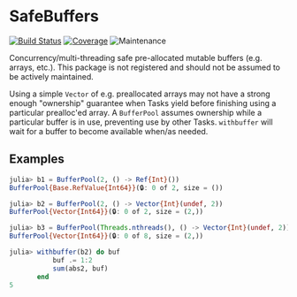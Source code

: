 # SafeBuffers

[![Build Status](https://github.com/halleysfifthinc/SafeBuffers.jl/workflows/CI/badge.svg)](https://github.com/halleysfifthinc/SafeBuffers.jl/actions)
[![Coverage](https://codecov.io/gh/halleysfifthinc/SafeBuffers.jl/branch/master/graph/badge.svg)](https://codecov.io/gh/halleysfifthinc/SafeBuffers.jl)
![Maintenance](https://img.shields.io/maintenance/no/2021)

Concurrency/multi-threading safe pre-allocated mutable buffers (e.g. arrays, etc.). This package is not registered and should not be assumed to be actively maintained.

Using a simple `Vector` of e.g. preallocated arrays may not have a strong enough "ownership"
guarantee when Tasks yield before finishing using a particular prealloc'ed array. A
`BufferPool` assumes ownership while a particular buffer is in use, preventing use by other Tasks.
`withbuffer` will wait for a buffer to become available when/as needed.

## Examples

```julia
julia> b1 = BufferPool(2, () -> Ref{Int}())
BufferPool{Base.RefValue{Int64}}(🔒: 0 of 2, size = ())

julia> b2 = BufferPool(2, () -> Vector{Int}(undef, 2))
BufferPool{Vector{Int64}}(🔒: 0 of 2, size = (2,))

julia> b3 = BufferPool(Threads.nthreads(), () -> Vector{Int}(undef, 2))
BufferPool{Vector{Int64}}(🔒: 0 of 8, size = (2,))

julia> withbuffer(b2) do buf
           buf .= 1:2
           sum(abs2, buf)
       end
5
```
